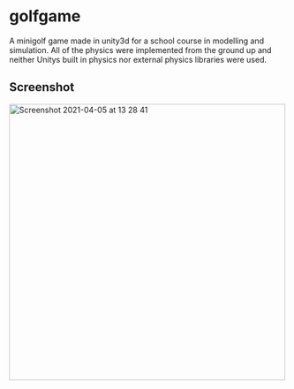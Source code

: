 # golfgame
A minigolf game made in unity3d for a school course in modelling and simulation. All of the physics were implemented from the ground up and neither Unitys built in physics nor external physics libraries were used.

## Screenshot 
<img width="500" alt="Screenshot 2021-04-05 at 13 28 41" src="https://user-images.githubusercontent.com/38752352/113574353-35c0a380-961c-11eb-9de9-55a7b708243e.png">

